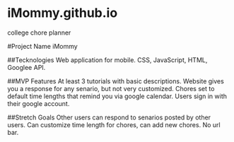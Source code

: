 # iMommy.github.io
college chore planner


#Project Name
iMommy

##Tecknologies
Web application for mobile. CSS, JavaScript, HTML, Googlee API.

##MVP Features
At least 3 tutorials with basic descriptions. Website gives you a response for any senario, but not very customized. Chores set to default time lengths that remind you via google calendar. Users sign in with their google account.

##Stretch Goals
Other users can respond to senarios posted by other users. Can customize time length for chores, can add new chores. No url bar.

